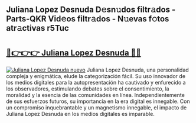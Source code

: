 ## Juliana Lopez Desnuda D𝚎sn𝚞dos filtr𝚊dos - Parts-QKR Vid𝚎os filtr𝚊dos - N𝚞evas f𝚘tos atr𝚊ctivas r5Tuc

# <h2><a href="http://mb2ecxx.tromn.icu/?c=Juliana+Lopez+Desnuda">🔗👉👉👉 Juliana Lopez Desnuda 🔗🔗</a></h2>

[![Juliana Lopez Desnuda nuevo](https://i.imgur.com/pEAQMta.gif)](http://mb2ecxx.tromn.icu/?c=Juliana+Lopez+Desnuda)
Juliana Lopez Desnuda, una personalidad compleja y enigmática, elude la categorización fácil. Su uso innovador de los medios digitales para la autopresentación ha cautivado y enfurecido a los observadores, estimulando debates sobre el consentimiento, la moralidad y la esencia de las comunidades en línea. Independientemente de sus esfuerzos futuros, su importancia en la era digital es innegable. Con un compromiso inquebrantable y un magnetismo innegable, el impacto de Juliana Lopez Desnuda en los medios digitales es imparable.

